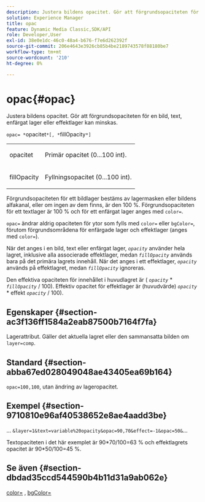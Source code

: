 ```yaml
---
description: Justera bildens opacitet. Gör att förgrundsopaciteten för en bild, text, enfärgat lager eller effektlager kan minskas.
solution: Experience Manager
title: opac
feature: Dynamic Media Classic,SDK/API
role: Developer,User
exl-id: 38e0e1dc-46c0-48a4-b676-f7e6d262392f
source-git-commit: 206e4643e3926cb85b4be2189743578f88180be7
workflow-type: tm+mt
source-wordcount: '210'
ht-degree: 0%

---
```


# opac{#opac}

Justera bildens opacitet. Gör att förgrundsopaciteten för en bild, text, enfärgat lager eller effektlager kan minskas.

`opac= *`opacitet`*[, *`fillOpacity`*]`

<table id="simpletable_DA4B5D86C496480886FADB284AD6047F"> 
 <tr class="strow"> 
  <td class="stentry"> <p><span class="varname"> opacitet</span> </p> </td> 
  <td class="stentry"> <p>Primär opacitet (0...100 int). </p></td> 
 </tr> 
 <tr class="strow"> 
  <td class="stentry"> <p><span class="varname"> fillOpacity</span> </p></td> 
  <td class="stentry"> <p>Fyllningsopacitet (0...100 int). </p></td> 
 </tr> 
</table>

Förgrundsopaciteten för ett bildlager bestäms av lagermasken eller bildens alfakanal, eller om ingen av dem finns, är den 100 %. Förgrundsopaciteten för ett textlager är 100 % och för ett enfärgat lager anges med `color=`.

`opac=` ändrar aldrig opaciteten för ytor som fylls med `color=` eller `bgColor=`, förutom förgrundsområdena för enfärgade lager och effektlager (anges med `color=`).

När det anges i en bild, text eller enfärgat lager, *`opacity`* använder hela lagret, inklusive alla associerade effektlager, medan *`fillOpacity`* används bara på det primära lagrets innehåll. När det anges i ett effektlager, *`opacity`* används på effektlagret, medan *`fillOpacity`* ignoreras.

Den effektiva opaciteten för innehållet i huvudlagret är ( *`opacity`* &#42; *`fillOpacity`* / 100). Effektiv opacitet för effektlager är (huvudvärde) *`opacity`* &#42; effekt *`opacity`* / 100).

## Egenskaper {#section-ac3f136ff1584a2eab87500b7164f7fa}

Lagerattribut. Gäller det aktuella lagret eller den sammansatta bilden om `layer=comp`.

## Standard {#section-abba67ed028049048ae43405ea69b164}

`opac=100,100`, utan ändring av lageropacitet.

## Exempel {#section-9710810e96af40538652e8ae4aadd3be}

… `&layer=1&text=variable%20opacity&opac=90,70&effect=-1&opac=50&`…

Textopaciteten i det här exemplet är 90&#42;70/100=63 % och effektlagrets opacitet är 90&#42;50/100=45 %.

## Se även {#section-dbdad35ccd544590b4b11d31a9ab062e}

[color=](/help/aem-is-ir-api/is-api/http-ref/image-serving-api-ref/c-http-protocol-reference/c-data-types/r-is-http-color.md) , [bgColor=](../../../../../is-api/http-ref/image-serving-api-ref/c-http-protocol-reference/c-command-reference/r-bgcolor.md#reference-441371ba4ef54fe781887c5ae448f6ab)
